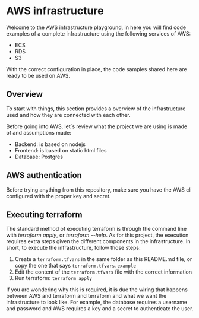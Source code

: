 # AWS infrastructure

Welcome to the AWS infrastructure playground, in here you will find code examples of a complete infrastructure using
the following services of AWS:

- ECS
- RDS
- S3

With the correct configuration in place, the code samples shared here are ready to be used on AWS.

## Overview

To start with things, this section provides a overview of the infrastructure used and how they are connected with each
other.

Before going into AWS, let´s review what the project we are using is made of and assumptions made:

- Backend: is based on nodejs
- Frontend: is based on static html files
- Database: Postgres

## AWS authentication

Before trying anything from this repository, make sure you have the AWS cli configured with the proper key and secret.

## Executing terraform

The standard method of executing terraform is through the command line with *terraform apply*, or *terraform --help*. As
for this project, the execution requires extra steps given the different components in the infrastructure. In short,
to execute the infrastructure, follow those steps:

1. Create a `terraform.tfvars` in the same folder as this README.md file, or copy the one that says `terraform.tfvars.example`
2. Edit the content of the `terraform.tfvars` file with the correct information
3. Run terraform: `terraform apply`

If you are wondering why this is required, it is due the wiring that happens between AWS and terraform and terraform and
what we want the infrastructure to look like. For example, the database requires a username and password and AWS requires
a key and a secret to authenticate the user.